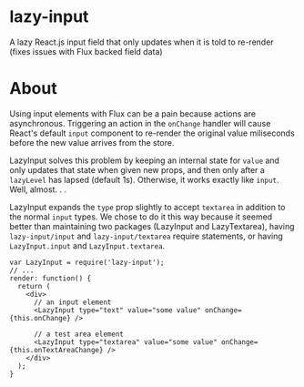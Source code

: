 # lazy-input
A lazy React.js input field that only updates when it is told to re-render (fixes issues with Flux backed field data) 

About
=====
Using input elements with Flux can be a pain because actions are asynchronous. Triggering an action in the `onChange` handler will cause React's default `input` component to re-render the original value miliseconds before the new value arrives from the store.

LazyInput solves this problem by keeping an internal state for `value` and only updates that state when given new props, and then only after a `lazyLevel` has lapsed (default 1s). Otherwise, it works exactly like `input`. Well, almost. . .

LazyInput expands the `type` prop slightly to accept `textarea` in addition to the normal `input` types. We chose to do it this way because it seemed better than maintaining two packages (LazyInput and LazyTextarea), having `lazy-input/input` and `lazy-input/textarea` require statements, or having `LazyInput.input` and `LazyInput.textarea`.

    var LazyInput = require('lazy-input');
    // ...
    render: function() {
      return (
        <div>
          // an input element
          <LazyInput type="text" value="some value" onChange={this.onChange} />

          // a test area element
          <LazyInput type="textarea" value="some value" onChange={this.onTextAreaChange} />
        </div>
      );
    }
